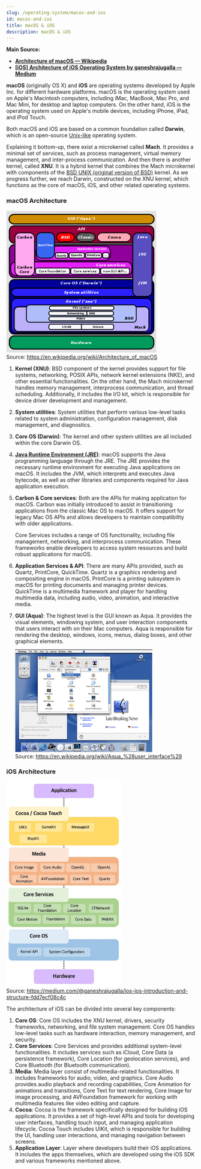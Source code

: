 ```yaml
---
slug: /operating-system/macos-and-ios
id: macos-and-ios
title: macOS & iOS
description: macOS & iOS
---
```


**Main Source:**

- **[Architecture of macOS — Wikipedia](https://en.wikipedia.org/wiki/Architecture_of_macOS)**
- **[[iOS] Architecture of iOS Operating System by ganeshrajugalla — Medium](https://medium.com/@ganeshrajugalla/ios-ios-introduction-and-structure-fdd7ecf08c4c)**

**macOS** (originally OS X) and **iOS** are operating systems developed by Apple Inc. for different hardware platforms. macOS is the operating system used on Apple's Macintosh computers, including iMac, MacBook, Mac Pro, and Mac Mini, for desktop and laptop computers. On the other hand, iOS is the operating system used on Apple's mobile devices, including iPhone, iPad, and iPod Touch.

Both macOS and iOS are based on a common foundation called **Darwin**, which is an open-source [Unix-like](/operating-system/unix) operating system.

Explaining it bottom-up, there exist a microkernel called **Mach**. It provides a minimal set of services, such as process management, virtual memory management, and inter-process communication. And then there is another kernel, called **XNU**. It is a hybrid kernel that combines the Mach microkernel with components of the [BSD UNIX (original version of BSD)](/operating-system/bsd) kernel. As we progress further, we reach Darwin, constructed on the XNU kernel, which functions as the core of macOS, iOS, and other related operating systems.

### macOS Architecture

![macOS architecture](./macos-architecture.png)  
Source: https://en.wikipedia.org/wiki/Architecture_of_macOS

1. **Kernel (XNU)**: BSD component of the kernel provides support for file systems, networking, POSIX APIs, network kernel extensions (NKE), and other essential functionalities. On the other hand, the Mach microkernel handles memory management, interprocess communication, and thread scheduling. Additionally, it includes the I/O kit, which is responsible for device driver development and management.
2. **System utilities**: System utilities that perform various low-level tasks related to system administration, configuration management, disk management, and diagnostics.
3. **Core OS (Darwin)**: The kernel and other system utilities are all included within the core Darwin OS.
4. **[Java Runtime Environment (JRE)](/computer-and-programming-fundamentals/runtime-environment#java-runtime-environment-jre)**: macOS supports the Java programming language through the JRE. The JRE provides the necessary runtime environment for executing Java applications on macOS. It includes the JVM, which interprets and executes Java bytecode, as well as other libraries and components required for Java application execution.
5. **Carbon & Core services**: Both are the APIs for making application for macOS. Carbon was initially introduced to assist in transitioning applications from the classic Mac OS to macOS. It offers support for legacy Mac OS APIs and allows developers to maintain compatibility with older applications.

   Core Services includes a range of OS functionality, including file management, networking, and interprocess communication. These frameworks enable developers to access system resources and build robust applications for macOS.

6. **Application Services & API**: There are many APIs provided, such as Quartz, PrintCore, QuickTime. Quartz is a graphics rendering and compositing engine in macOS. PrintCore is a printing subsystem in macOS for printing documents and managing printer devices. QuickTime is a multimedia framework and player for handling multimedia data, including audio, video, animation, and interactive media.
7. **GUI (Aqua)**: The highest level is the GUI known as Aqua. It provides the visual elements, windowing system, and user interaction components that users interact with on their Mac computers. Aqua is responsible for rendering the desktop, windows, icons, menus, dialog boxes, and other graphical elements.

   ![Aqua GUI](./aqua.png)  
   Source: https://en.wikipedia.org/wiki/Aqua_%28user_interface%29

### iOS Architecture

![iOS architecture](./ios-architecture.png)  
Source: https://medium.com/@ganeshrajugalla/ios-ios-introduction-and-structure-fdd7ecf08c4c

The architecture of iOS can be divided into several key components:

1. **Core OS**: Core OS includes the XNU kernel, drivers, security frameworks, networking, and file system management. Core OS handles low-level tasks such as hardware interaction, memory management, and security.
2. **Core Services**: Core Services and provides additional system-level functionalities. It includes services such as iCloud, Core Data (a persistence framework), Core Location (for geolocation services), and Core Bluetooth (for Bluetooth communication).
3. **Media**: Media layer consist of multimedia-related functionalities. It includes frameworks for audio, video, and graphics. Core Audio provides audio playback and recording capabilities, Core Animation for animations and transitions, Core Text for text rendering, Core Image for image processing, and AVFoundation framework for working with multimedia features like video editing and capture.
4. **Cocoa**: Cocoa is the framework specifically designed for building iOS applications. It provides a set of high-level APIs and tools for developing user interfaces, handling touch input, and managing application lifecycle. Cocoa Touch includes UIKit, which is responsible for building the UI, handling user interactions, and managing navigation between screens.
5. **Application Layer**: Layer where developers build their iOS applications. It includes the apps themselves, which are developed using the iOS SDK and various frameworks mentioned above.
